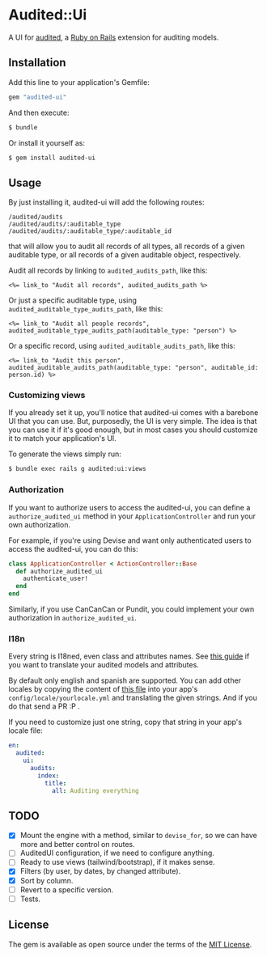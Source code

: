 # Audited::Ui

A UI for [audited](https://github.com/collectiveidea/audited), a [Ruby on Rails](https://rubyonrails.org) extension for auditing models.

## Installation

Add this line to your application's Gemfile:

```ruby
gem "audited-ui"
```

And then execute:

```bash
$ bundle
```

Or install it yourself as:

```bash
$ gem install audited-ui
```

## Usage

By just installing it, audited-ui will add the following routes:

```
/audited/audits
/audited/audits/:auditable_type
/audited/audits/:auditable_type/:auditable_id
```

that will allow you to audit all records of all types, all records of a given auditable type, or all records of a given auditable object, respectively.

Audit all records by linking to `audited_audits_path`, like this:

```erb
<%= link_to "Audit all records", audited_audits_path %>
```

Or just a specific auditable type, using `audited_auditable_type_audits_path`, like this:

```erb
<%= link_to "Audit all people records", audited_auditable_type_audits_path(auditable_type: "person") %>
```

Or a specific record, using `audited_auditable_audits_path`, like this:

```erb
<%= link_to "Audit this person", audited_auditable_audits_path(auditable_type: "person", auditable_id: person.id) %>
```

### Customizing views

If you already set it up, you'll notice that audited-ui comes with a barebone UI that you can use. But, purposedly, the UI is very simple. The idea is that you can use it if it's good enough, but in most cases you should customize it to match your application's UI.

To generate the views simply run:

```bash
$ bundle exec rails g audited:ui:views
```

### Authorization

If you want to authorize users to access the audited-ui, you can define a `authorize_audited_ui` method in your `ApplicationController` and run your own authorization.

For example, if you're using Devise and want only authenticated users to access the audited-ui, you can do this:

```ruby
class ApplicationController < ActionController::Base
  def authorize_audited_ui
    authenticate_user!
  end
end
```

Similarly, if you use CanCanCan or Pundit, you could implement your own authorization in `authorize_audited_ui`.

### I18n

Every string is I18ned, even class and attributes names. See [this guide](https://guides.rubyonrails.org/i18n.html#translations-for-active-record-models) if you want to translate your audited models and attributes.

By default only english and spanish are supported. You can add other locales by copying the content of [this file](https://github.com/sinaptia/audited-ui/blob/main/config/locales/en.yml) into your app's `config/locale/yourlocale.yml` and translating the given strings. And if you do that send a PR :P .

If you need to customize just one string, copy that string in your app's locale file:

```yml
en:
  audited:
    ui:
      audits:
        index:
          title:
            all: Auditing everything
```

## TODO

- [x] Mount the engine with a method, similar to `devise_for`, so we can have more and better control on routes.
- [ ] AuditedUI configuration, if we need to configure anything.
- [ ] Ready to use views (tailwind/bootstrap), if it makes sense.
- [x] Filters (by user, by dates, by changed attribute).
- [x] Sort by column.
- [ ] Revert to a specific version.
- [ ] Tests.

## License

The gem is available as open source under the terms of the [MIT License](https://opensource.org/licenses/MIT).

